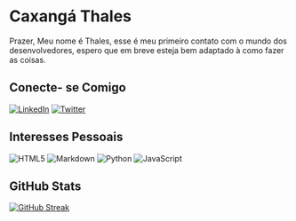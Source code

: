 # Caxangá Thales   
Prazer, Meu nome é Thales, esse é meu primeiro contato com o mundo dos desenvolvedores, espero que em breve esteja bem adaptado à como fazer as coisas.

## Conecte- se Comigo

[![LinkedIn](https://img.shields.io/badge/LinkedIn-000?style=for-the-badge&logo=linkedin&logoColor=0E76A8)](https://www.linkedin.com/in/caxangaThales/)
[![Twitter](https://img.shields.io/badge/Twitter-000?style=for-the-badge&logo=twitter)](https://twitter.com/Tcaxangaa)

## Interesses Pessoais

![HTML5](https://img.shields.io/badge/HTML5-000?style=for-the-badge&logo=html5)
![Markdown](https://img.shields.io/badge/Markdown-000?style=for-the-badge&logo=markdown)
![Python](https://img.shields.io/badge/Python-000?style=for-the-badge&logo=python)
	![JavaScript](https://img.shields.io/badge/JavaScript-000?style=for-the-badge&logo=javascript)

## GitHub Stats

[![GitHub Streak](https://streak-stats.demolab.com/?user=SEUUSERNAME&theme=bear&background=000&border=30A3DC&dates=FFF)](https://git.io/streak-stats)

